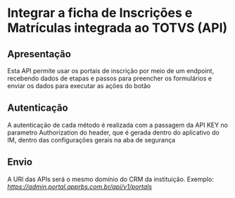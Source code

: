 # Integrar a ficha de Inscrições e Matrículas integrada ao TOTVS (API)

## Apresentação

Esta API permite usar os portais de inscrição por meio de um endpoint, recebendo dados de etapas e passos para preencher os formulários e enviar os dados para executar as ações do botão

## Autenticação

A autenticação de cada método é realizada com a passagem da API KEY no parametro Authorization do header, que é gerada dentro do aplicativo do IM, dentro das configurações gerais na aba de segurança

## Envio

A URl das APIs será o mesmo domínio do CRM da instituição.
Exemplo: *https://admin.portal.apprbs.com.br/api/v1/portals*